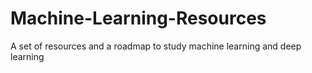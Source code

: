 # Machine-Learning-Resources
A set of resources and a roadmap to study machine learning and deep learning
